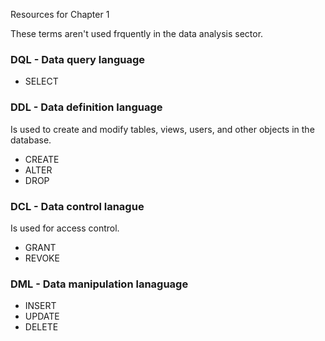 Resources for Chapter 1

These terms aren't used frquently in the data analysis sector.

### DQL - Data query language

* SELECT

### DDL - Data definition language
Is used to create and modify tables, views, users, and other objects in the database.

* CREATE
* ALTER
* DROP

### DCL - Data control lanague
Is used for access control.

* GRANT
* REVOKE

### DML - Data manipulation lanaguage

* INSERT
* UPDATE
* DELETE

